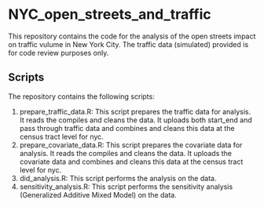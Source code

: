 # NYC_open_streets_and_traffic

This repository contains the code for the analysis of the open streets impact on traffic vulume in New York City. The traffic data (simulated) provided is for code review purposes only. 

## Scripts

The repository contains the following scripts:
1) prepare_traffic_data.R: This script prepares the traffic data for analysis. It reads the compiles and cleans the data. It uploads both start_end and pass through traffic data and combines and cleans this data at the census tract level for nyc.
2) prepare_covariate_data.R: This script prepares the covariate data for analysis. It reads the compiles and cleans the data. It uploads the covariate data and combines and cleans this data at the census tract level for nyc. 
2) did_analysis.R: This script performs the analysis on the data. 
3) sensitivity_analysis.R: This script performs the sensitivity analysis (Generalized Additive Mixed Model) on the data.


